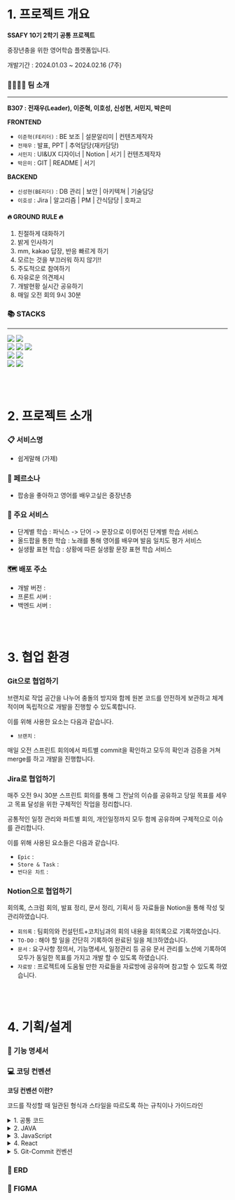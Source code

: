# 1. 프로젝트 개요

**SSAFY 10기 2학기 공통 프로젝트**

중장년충을 위한 영어학습 플랫폼입니다.

개발기간 : 2024.01.03 ~ 2024.02.16 (7주)

### 👨‍👨‍👧‍👧 팀 소개

---

**B307 : 전재우(Leader), 이준혁, 이호성, 신성현, 서민지, 박은미**

**FRONTEND**

- `이준혁(FE리더)` : BE 보조 | 설문알리미 | 컨텐츠제작자
- `전재우` : 발표, PPT | 추억담당(재카담당)
- `서민지` : UI&UX 디자이너 | Notion | 서기 | 컨텐츠제작자
- `박은미` : GIT | README | 서기

**BACKEND**

- `신성현(BE리더)` : DB 관리 | 보안 | 아키텍쳐 | 기술담당
- `이호성` : Jira | 알고리즘 | PM | 간식담당 | 호파고

#### 🔥 GROUND RULE 🔥

1. 친절하게 대화하기
2. 밝게 인사하기
3. mm, kakao 답장, 반응 빠르게 하기
4. 모르는 것을 부끄러워 하지 않기!!
5. 주도적으로 참여하기
6. 자유로운 의견제시
7. 개발현황 실시간 공유하기
8. 매일 오전 회의 9시 30분

### 📚 STACKS

---

<img src="https://img.shields.io/badge/java-007396?style=for-the-badge&logo=java&logoColor=white">
<img src="https://img.shields.io/badge/python-3776AB?style=for-the-badge&logo=python&logoColor=white"> 
<br>

<img src="https://img.shields.io/badge/html5-E34F26?style=for-the-badge&logo=html5&logoColor=white"> 
<img src="https://img.shields.io/badge/css-1572B6?style=for-the-badge&logo=css3&logoColor=white"> 
<img src="https://img.shields.io/badge/javascript-F7DF1E?style=for-the-badge&logo=javascript&logoColor=black">
<br>

<img src="https://img.shields.io/badge/react-61DAFB?style=for-the-badge&logo=react&logoColor=black"> 
<img src="https://img.shields.io/badge/node.js-339933?style=for-the-badge&logo=Node.js&logoColor=white">
<br>

<img src="https://img.shields.io/badge/spring-6DB33F?style=for-the-badge&logo=spring&logoColor=white"> 
<img src="https://img.shields.io/badge/bootstrap-7952B3?style=for-the-badge&logo=bootstrap&logoColor=white">

<br><br>

# 2. 프로젝트 소개

### 📋 서비스명

- 쉽게말해 (가제)

### 🎯 페르소나

- 팝송을 좋아하고 영어를 배우고싶은 중장년층

### 🎵 주요 서비스

- 단계별 학습 : 파닉스 -> 단어 -> 문장으로 이루어진 단계별 학습 서비스
- 올드팝을 통한 학습 : 노래를 통해 영어를 배우며 발음 일치도 평가 서비스
- 실생활 표현 학습 : 상황에 따른 실생활 문장 표현 학습 서비스

### 🗺️ 배포 주소

- 개발 버전 : <br>
- 프론트 서버 :<br>
- 백엔드 서버 :

<br><br>

# 3. 협업 환경

### Git으로 협업하기

브랜치로 작업 공간을 나누어 충돌의 방지와 함께 원본 코드를 안전하게 보관하고 체계적이며 독립적으로 개발을 진행할 수 있도록합니다.

이를 위해 사용한 요소는 다음과 같습니다.

- `브랜치` :

매일 오전 스프린트 회의에서 파트별 commit을 확인하고 모두의 확인과 검증을 거쳐 merge를 하고 개발을 진행합니다.

### Jira로 협업하기

매주 오전 9시 30분 스프린트 회의를 통해 그 전날의 이슈를 공유하고 당일 목표를 세우고 목표 달성을 위한 구체적인 작업을 정리합니다.

공통적인 일정 관리와 파트별 회의, 개인일정까지 모두 함께 공유하며 구체적으로 이슈를 관리합니다.

이를 위해 사용된 요소들은 다음과 같습니다.

- `Epic` :
- `Store & Task` :
- `번다운 차트` :

### Notion으로 협업하기

회의록, 스크럼 회의, 발표 정리, 문서 정리, 기획서 등 자료들을 Notion을 통해 작성 및 관리하였습니다.

- `회의록` : 팀회의와 컨설턴트+코치님과의 회의 내용을 회의록으로 기록하였습니다.
- `TO-DO` : 해야 할 일을 간단히 기록하여 완료된 일을 체크하였습니다.
- `문서` : 요구사항 정의서, 기능명세서, 일정관리 등 공유 문서 관리를 노션에 기록하여 모두가 동일한 목표를 가지고 개발 할 수 있도록 하였습니다.
- `자료방` : 프로젝트에 도움될 만한 자료들을 자료방에 공유하며 참고할 수 있도록 하였습니다.

<br><br>

# 4. 기획/설계

### 📑 기능 명세서

### 💻 코딩 컨벤션

**코딩 컨벤션 이란?**

코드를 작성할 때 일관된 형식과 스타일을 따르도록 하는 규칙이나 가이드라인

<details>
  <summary>1. 공통 코드</summary>

- 들여쓰기

  1. space 와 tab 을 섞어서 사용하지 않는다.
  2. 들여쓰기는 두 칸

  ```
  public static void main(String[] args) {
    // Indentation
  }
  ```

- 변수 및 함수 이름

  **★변수, 함수에 대한 의미를 명확하게 네이밍!!★**

  **★함수이름은 동사로시작 get**, set**, find\_\_★**

  1. 예약어를 사용하지 않는다.

  ```
  // bad
  let true = true;

  // good
  const flag = true
  ```

  2. Magic number (숫자 하드코딩X)

  ```
  // bad
  let km = 10 * 1609.344;

  // good
  const MILE= 1609.344;
  let km = 10 * MILE;
  ```

  3. 한 글자 변수X

  ```
  // bad
  let a = 0;

  // good
  let temp = 0;

  // good
  for (let i = 0; i < 10; i+) {
    // 반복문 같은 임시변수는 한글자 사용가능
  }
  ```

- 문장의 종료

  1. 한 줄에 하나의 문장만 허용

  ```
  // bad
  log.consloe("123"); log.consloe("456");

  // good
  log.consloe("123");
  log.consloe("456");
  ```

  2. 문장 종료 시 세미콜론(;)을 사용한다 -> 가독성

  ```
  // bad
  log.console("세미콜론 쓰자!");

  // good
  log.consloe("세미콜론 잘쓰자!");
  ```

- 선언과 할당

  사용 시점에 선언 및 할당한다.

  ```
  let minValue;

  // bad
  minValue = Math.min(5, 10, 15);

  // good
  let maxValue= Math.max(5, 10, 15);
  ```

- 공백

  1. 제어문 (if while)

  ```
  // bad
  if(condition)

  // good
  if (condition)
  ```

  2. 연산자

  ```
  // bad
  const SERVICE_KEY= 'DKFJ2123';

  // good
  const SERVICE_KEY = 'DKFJ2123';
  ```

  3. 중괄호 -> 여는 중괄호 다음 공백

  ```
  // bad
  const var = {charile: '1'};

  // good
  const var = { charile: '1' };
  ```

- 주석 (comments)

  모든 주석은 공백으로 시작한다

  1. 한 줄 주석

  ```
  // bad
  //comment

  // good
  // comment
  ```

  2. 여러 줄 주석

  ```
  // bad
  /**
  *comment
  *comment
  */

  // good
  /**
  * comment
  * comment
  */
  ```

- 명명 규칙(Naming Conventions)

  1. DB

  ```
  접미사 list - DB
    CNT : count 조회수 등의 count에 사용됩니다.
    DT : date 날짜인 경우를 나타냅니다.
    FK : foreign key를 나타내는 데 사용합니다.
    FL : flag 0, 1로 구성된 상태를 나타냅니다.
    ID : id 계정 등의 아이디를 나타냅니다.
    NM : name 이름, 별명 등 식별 가능하며 중복이 가능한 문자열 나타내는 데 사용합니다.
    NO : number 나이, 휴대폰 번호 등 숫자를 나타냅니다.
    ORD : order 정렬에 사용되는 index를 나타냅니다.
    PK : primary key를 나타내는 데 사용합니다.
    ST : status 회원의 등급, 성별 등의 상태를 나타냅니다.
  ```

  2. 변수

  ```
  cnt : count
  var : variable
  tmp : temp
  no? num? : number
  flag : flag?
  date : date
  id : identification
  pw : password
  str : string?
  for 임시변수 문 순서 i -> j -> k - l?

  //GPT
  user - 사용자 정보를 나타내는 객체
  post - 게시물을 나타내는 객체
  comment - 댓글을 나타내는 객체
  like - 좋아요를 나타내는 객체
  follow - 팔로우 관계를 나타내는 객체
  message - 메시지를 나타내는 객체
  notification - 알림을 나타내는 객체
  group - 그룹을 나타내는 객체
  tag - 태그를 나타내는 객체
  image - 이미지를 나타내는 객체
  video - 비디오를 나타내는 객체
  audio - 오디오를 나타내는 객체
  event - 이벤트를 나타내는 객체
  location - 위치 정보를 나타내는 객체
  messageCount - 메시지 수를 나타내는 변수
  unreadCount - 읽지 않은 것을 나타내는 변수
  active - 활성 상태를 나타내는 변수
  deleted - 삭제 여부를 나타내는 변수
  createdAt - 생성 일자를 나타내는 변수
  updatedAt - 수정 일자를 나타내는 변수
  ```

- 라인 길이 제한: 100

  1. Visual Studio Code
     ![VSCode Line](./readme_img/VS_Code_line.png)
  2. Intellij

     [Intellij_Line_Limit](https://github.com/google/styleguide/blob/gh-pages/intellij-java-google-style.xml)

- 수직 개행

  필드, 생성자, 함수, 중첩메소드, 개행

  ```
  public class ExampleClass {

      // Fields with optional blank lines between them (logical groupings)
      private int field1;
      private String field2;

      // Constructor
      public ExampleClass(int field1, String field2) {
          this.field1 = field1;
          this.field2 = field2;
      }

      // Method with blank line before and after for readability
      public void performAction() {
          // code for action
      }

      // Static initializer
      static {
          // static initialization code
      }

      // Instance initializer
      {
          // instance initialization code
      }

      // Nested class
      private static class NestedClass {
          // code for nested class
      }

      // Another field group separated by an optional blank line
      private boolean field3;
      private double field4;

  }
  ```

- if 중괄호 명시

  `if` 명령문은 항상 중괄호 명시

  ```
  //bad
  if (condition) console.log("bad");

  //good
  if (condition) {
    console.log("good");
  }
  ```

- 연산자 괄호

      괄호를 사용하여 연산자 순서를 명확하게 하기
      ```
      // bad
      if (a == b && c == d)

      // good
      if ((a == b) && (c == d))
      ```

  </details>

<details>
  <summary>2. JAVA</summary>

- 변수 및 함수 이름

  1. 클래스 : **PascalCase**
  2. 메소드 / 생성자 / 객체 / 변수 : **lower Camel Case**
  3. 상수 : 대문자 + `_`
  4. 패키지-디렉토리명 : 소문자

  ```
  **com
  │
  ├── user
  │   │
  │   └── controller
  │ 	│
  │ 	└── service
  └── board
      │
      └── controller**
  ```

- 자바 @Override 명시

  ```
  class Animal {
    void makeSound() {
        System.out.println("Some generic sound");
    }
  }

  // bad
  class Cow extends Animal {

      void makeSound() {
          System.out.println("moo");
      }
  }

  // good
  class Dog extends Animal {
      @Override
      void makeSound() {
          System.out.println("Bark! Bark!");
      }
  }
  ```

- Annotation

  어노테이션은 각 1줄이다.

  ```
  @Override
  @Nullable
  public String getNameIfPresent() { ... }
  ```

- 자바 접근제한자 순서

  1. **public**
  2. **protected**
  3. **private**
  4. **abstract**
  5. **default**
  6. **static**
  7. **final**
  8. **transient**
  9. **volatile**
  10. **synchronized**
  11. **native**
  12. **strictfp**

- static 멤버 호출

  ```
  // bad
  Integer integer = new Integer();
  int maxValue = integer.MAX_VALUE;

  // good
  int maxValue = Integer.MAX_VALUE;
  ```

  </details>

<details>
  <summary>3. JavaScript</summary>

- 변수 및 함수 이름

  - 변수명 작성 규칙
    1. 객체 / 함수 / 인스턴스 : PascalCase
    2. 클래스 / 생성자 : camelCase
    3. 상수 : SNAKE_CASE
  - 패키지-디렉토리명
    1. 패키지 이름은 소문자로 작성
    2. 여러 단어는 하이픈(`-`)을 사용하여 구분
  - 변수 선언 키워드 => 기본적으로 const 사용을 권장
    ```
    const : 재할당, 재선언 : 불가능
    let : 재할당 가능, 재선언 불가능
    ```

- 공백

  객체 리터럴

  ```
  // bad
  var obj1 = { var: 1};
  var obj2 = { var:1};

  // good
  var obj = { var: 1};
  ```

- 배열

  1. 배열을 생성할 때 `리터럴 표기법` 사용

  ```
  // bad
  const items = new Array();

  // good
  const items = [];
  ```

  2. 배열에 직접 값을 할당하지 말고 `Array.push` 사용

  ```
  const arr = [];

  // bad
  arr[arr.length] = 'abcded';

  // good
  arr.push('abcded');
  ```

  3. 배열을 복사할 때는 배열 전개 구문 `...` 사용

  ```
  // bad
  const len = items.length;
  const itemsCopy = [];
  let i;

  for (i = 0; i < len; i += 1) {
    itemsCopy[i] = items[i];
  }

  // good
  const itemsCopy = [...items];
  ```

- 객체 비구조화 사용

  하나의 객체에서 여러 속성에 접근할 때는 **객체 비구조화**를 사용

  ```
  // bad
  function getFullName(user) {
    const firstName = user.firstName;
    const lastName = user.lastName;

    return `${firstName} ${lastName}`;
  }

  // good
  function getFullName(user) {
    const { firstName, lastName } = user;
    return `${firstName} ${lastName}`;
  }

  // best
  function getFullName({ firstName, lastName }) {
    return `${firstName} ${lastName}`;
  }
  ```

- 문자열

  1. 문자열에는 큰 따옴표 `"문자열"`를 사용

  ```
  // good
  const name = "Capt. Janeway";

  // bad - 백틱
  const name = `Capt. Janeway`;

  // bad
  const name = 'Capt. Janeway';ㅍ
  ```

  2. 문자열을 생성하는 경우 문자열 연결 대신 `템플릿 문자열`을 사용

  ```
  // bad
  function sayHi(name) {
    return 'How are you, ' + name + '?';
  }

  // bad
  function sayHi(name) {
    return ['How are you, ', name, '?'].join();
  }

  // bad
  function sayHi(name) {
    return `How are you, ${ name }?`;
  }

  // good
  function sayHi(name) {
    return `How are you, ${name}?`;
  }
  ```

- 코드 그룹화 및 모듈화

  상대 경로는 사용하지 않는다.

  ```
  // bad
  const StyleGuide = require('./StyleGuide');
  module.exports = StyleGuide.es6;

  // ok
  import StyleGuide from './StyleGuide';
  export default StyleGuide.es6;

  // best
  import { es6 as BestStyle } from './StyleGuide';
  export default BestStyle;
  ```

- 함수 표현식

      화살표 함수 사용
      ```
      // bad
      const getSumFuntion = function getSum(arr){ // Function expression
        return arr.length;
      }

      // good
      const getSum = (a, b) => {
        retrun a + b;
      }
      ```

  </details>

<details>
  <summary>4. React</summary>

- Memoizaion

  1. 컴포넌트 props로 넘겨주는 값은 useMemo()
  2. 함수는 useCallback()
  3. 만약, props를 받는 컴포넌트가 memo()로 감싸진 컴포넌트라면 무조건 memoizion 하기

- Event Handler

  1. prop이름 : on\_\_\_
  2. 이벤트 함수 이름 : handle\_\_\_

- Custom Hook

  1. 이름 : use\_\_\_
  2. Custom Hook 내부에서는 JSX 사용을 지양
  3. React Hook 또는 JavaScript 로직을 사용

    <details>
    <summary>import export 모듈 컨벤션</summary>

  - import 순서

    1. React 관련 모듈

    ```
    import React from 'react';
    import PropTypes from 'prop-types';
    import { withRouter } from 'react-router-dom';
    // 다른 React 관련 라이브러리들...
    ```

    2. 외부 라이브러리 패키지

    ```jsx
    // ... **React 관련 모듈**

    import axios from "axios";
    import moment from "moment";
    // 다른 외부 라이브러리들...
    ```

    3. 내부 컨포넌트 모듈

    ```
    // ... React 관련 모듈
    // ...... 외부 라이브러리 패키지

    import MyComponent from './MyComponent';
    import { utilityFunction } from './utils';
    // 다른 내부 모듈들...
    ```

    4. 스타일 및 css

    ```
    // ... React 관련 모듈
    // ...... 외부 라이브러리 패키지
    // ......... 내부 컨포넌트 모듈

    import './styles.css';
    // 다른 스타일 파일들...
    ```

    5. 상대경로 사용x

       절대경로 사용 -> 경로는 명시적으로

    6. 최종 코드

    ```
    // start React 관련 모듈
    import React from 'react';
    import PropTypes from 'prop-types';
    import { withRouter } from 'react-router-dom';
    // End React 관련 모듈

    // Start 외부 라이브러리
    import axios from 'axios';
    import moment from 'moment';
    // End 외부 라이브러리

    // Start 내부 모듈
    import MyComponent from './MyComponent';
    import { utilityFunction } from './utils';
    // End 내부 모듈

    // Start 스타일 css
    import './styles.css';
    // End 스타일 css
    ```

  - export 순서
    1. Named exports
    ```
    export const myFunction = () => { /* ... */ };
    export const MyComponent = () => { /* ... */ };
    // 다른 named exports들...
    ```
    2. Default export
    ```
    const defaultExport = () => { /* ... */ };
    export default defaultExport;
    ```
    </details>

  </details>

<details>
  <summary>5. Git-Commit 컨벤션</summary>

</details>

### 💾 ERD

### 🎨 FIGMA
